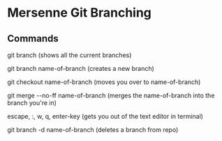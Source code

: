# Mersenne Git Branching

## Commands

git branch
(shows all the current branches)

git branch name-of-branch
(creates a new branch)

git checkout name-of-branch
(moves you over to name-of-branch)

git merge --no-ff name-of-branch
(merges the name-of-branch into the branch you're in)

escape, :, w, q, enter-key
(gets you out of the text editor in terminal)

git branch -d name-of-branch
(deletes a branch from repo)